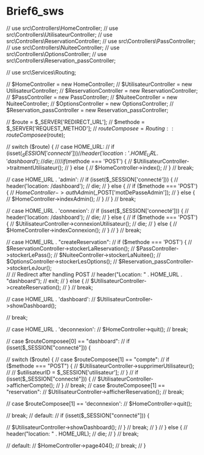 # Brief6_sws


// use src\Controllers\HomeController;
// use src\Controllers\UtilisateurController;
// use src\Controllers\ReservationController;
// use src\Controllers\PassController;
// use src\Controllers\NuiteeController;
// use src\Controllers\OptionsController;
// use src\Controllers\Reservation_passController;

// use src\Services\Routing;

// $HomeController = new HomeController;
// $UtilisateurController = new UtilisateurController;
// $ReservationController = new ReservationController;
// $PassController = new PassController;
// $NuiteeController = new NuiteeController;
// $OptionsController = new OptionsController;
// $Reservation_passController = new Reservation_passController;


// $route = $_SERVER['REDIRECT_URL'];
// $methode = $_SERVER['REQUEST_METHOD'];
// $routeComposee = Routing::routeComposee($route);


// switch ($route) {
//   case HOME_URL:
//     if (isset($_SESSION['connecté'])) {
//       header('location: ' . HOME_URL . 'dashboard');
//       die;
//     }
//     if ($methode === 'POST') {
//       $UtilisateurController->traitmentUtilisateur();
//     } else {
//       $HomeController->index();
//     }
//     break;


//   case HOME_URL . 'admin':
//     if (isset($_SESSION['connecté'])) {
//       header('location: /dashboard');
//       die;
//     } else {
//       if ($methode === 'POST') {
//         $HomeController->authAdmin($_POST['motDePasseAdmin']);
//       } else {
//         $HomeController->indexAdmin();
//       }
//     }
//     break;


//   case HOME_URL . 'connexion':
//     if (isset($_SESSION['connecté'])) {
//       header('location: /dashboard');
//       die;
//     } else {
//       if ($methode === 'POST') {
//         $UtilisateurController->connexionUtilisateur();
//         die;
//       } else {
//         $HomeController->indexConnexion();
//       }
//     }
//     break;

//     case HOME_URL . "createReservation":
//       if ($methode === 'POST') {
//         $ReservationController->stockerLaReservation();
//         $PassController->stockerLePass();
//         $NuiteeController->stockerLaNuitee();
//         $OptionsController->stockerLesOptions();
//         $Reservation_passController->stockerLeJour();  
//         // Redirect after handling POST
//         header("Location: " . HOME_URL . "dashboard");
//         exit;
//       } else {
//         $UtilisateurController->createReservation();
//       }
//       break;
    

//   case HOME_URL . 'dashboard':
//     $UtilisateurController->showDashboard();


//     break;

//   case HOME_URL . 'deconnexion':
//     $HomeController->quit();
//     break;

//   case $routeComposee[0] == "dashboard":
//     if (isset($_SESSION["connecté"])) {

//       switch ($route) {
//         case $routeComposee[1] == "compte":
//           if ($methode === "POST") {
//             $UtilisateurController->supprimerUtilisateur();
//             // $utilisateurID = $_SESSION['utilisateur'];
//           }
//           if (isset($_SESSION["connecté"])) {
//             $UtilisateurController->afficherCompte();
//           }
//           break;
//         case $routeComposee[1] == "reservation":
//           $UtilisateurController->afficherReservation();
//           break;
        
//         case $routeComposee[1] == 'deconnexion':
//           $HomeController->quit();

//           break;
//         default:
//           if (isset($_SESSION["connecté"])) {

//             $UtilisateurController->showDashboard();
//           }
//           break;
//       }
//     } else {
//       header("location: " . HOME_URL);
//       die;
//     }
//     break;

//   default:
//     $HomeController->page404();
//     break;
// }
